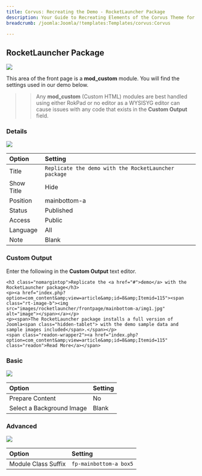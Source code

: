 ```yaml
---
title: Corvus: Recreating the Demo - RocketLauncher Package
description: Your Guide to Recreating Elements of the Corvus Theme for Joomla
breadcrumb: /joomla:Joomla/!templates:Templates/corvus:Corvus

---
```


RocketLauncher Package
-----
![][demo]

This area of the front page is a **mod_custom** module. You will find the settings used in our demo below.

>> Any **mod_custom** (Custom HTML) modules are best handled using either RokPad or no editor as a WYSISYG editor can cause issues with any code that exists in the **Custom Output** field.

### Details
![][demo2]

| Option     | Setting                                              |  
| :--------- | :--------------------------------------------------- |  
| Title      | `Replicate the demo with the RocketLauncher package` |  
| Show Title | Hide                                                 |  
| Position   | mainbottom-a                                         |  
| Status     | Published                                            |  
| Access     | Public                                               |  
| Language   | All                                                  |  
| Note       | Blank                                                |  

### Custom Output
Enter the following in the **Custom Output** text editor.

~~~
<h3 class="nomargintop">Replicate the <a href="#">demo</a> with the RocketLauncher package</h3>
<p><a href="index.php?option=com_content&amp;view=article&amp;id=8&amp;Itemid=115"><span class="rt-image-b"><img src="images/rocketlauncher/frontpage/mainbottom-a/img1.jpg" alt="image"></span></a></p>
<p><span>The RocketLauncher package installs a full version of Joomla<span class="hidden-tablet"> with the demo sample data and sample images included</span>.</span></p>
<span class="readon-wrapper2"><a href="index.php?option=com_content&amp;view=article&amp;id=8&amp;Itemid=115" class="readon">Read More</a></span>
~~~

### Basic
![][demo3]

| Option                    | Setting |  
| :------------------------ | :------ |  
| Prepare Content           | No      |  
| Select a Background Image | Blank   |

### Advanced
![][demo4]

| Option              | Setting                |  
| :------------------ | :--------------------- |  
| Module Class Suffix | `fp-mainbottom-a box5` |  

[demo]: assets/demo_5.jpeg
[demo2]: assets/rocketlauncher_1.jpeg
[demo3]: assets/rocketlauncher_2.jpeg
[demo4]: assets/rocketlauncher_3.jpeg